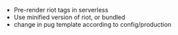  * Pre-render riot tags in serverless
 * Use minified version of riot, or bundled
 * change <base> in pug template according to config/production
